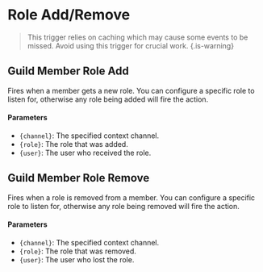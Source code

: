 # Role Add/Remove

> This trigger relies on caching which may cause some events to be missed. Avoid using this trigger for crucial work. {.is-warning}

## Guild Member Role Add

Fires when a member gets a new role. You can configure a specific role to listen for, otherwise any role being added will fire the action.

#### Parameters

- `{channel}`: The specified context channel.
- `{role}`: The role that was added.
- `{user}`: The user who received the role.

## Guild Member Role Remove

Fires when a role is removed from a member. You can configure a specific role to listen for, otherwise any role being removed will fire the action.

#### Parameters

- `{channel}`: The specified context channel.
- `{role}`: The role that was removed.
- `{user}`: The user who lost the role.